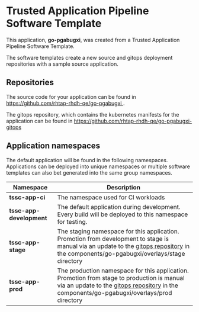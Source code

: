 # Trusted Application Pipeline Software Template

This application, **go-pgabugxi**, was created from a Trusted Application Pipeline Software Template.

The software templates create a new source and gitops deployment repositories with a sample source application. 

## Repositories

The source code for your application can be found in [https://github.com/rhtap-rhdh-qe/go-pgabugxi ](https://github.com/rhtap-rhdh-qe/go-pgabugxi ).
 
The gitops repository, which contains the kubernetes manifests for the application can be found in 
[https://github.com/rhtap-rhdh-qe/go-pgabugxi-gitops ](https://github.com/rhtap-rhdh-qe/go-pgabugxi-gitops ) 

## Application namespaces 

The default application will be found in the following namespaces. Applications can be deployed into unique namespaces or multiple software templates can also bet generated into the same group namespaces.  

|  Namespace   |  Description   |  
| -------- | -------- |
| **tssc-app-ci** | The namespace used for CI workloads |
| **tssc-app-development** | The default application during development. Every build will be deployed to this namespace for testing. |
| **tssc-app-stage** | The staging namespace for this application. Promotion from development to stage is manual via an update to the [gitops repository](https://github.com/rhtap-rhdh-qe/go-pgabugxi-gitops ) in the components/go-pgabugxi/overlays/stage directory |
| **tssc-app-prod** | The production namespace for this application. Promotion from stage to production is manual via an update to the [gitops repository](https://github.com/rhtap-rhdh-qe/go-pgabugxi-gitops ) in the components/go-pgabugxi/overlays/prod directory |